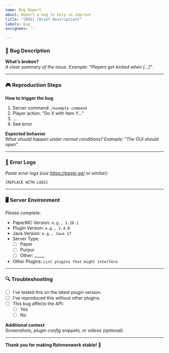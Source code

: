 ```yaml
---
name: Bug Report
about: Report a bug to help us improve
title: "[BUG] [Brief Description]"
labels: bug
assignees: ''

---
```


### 🐛 **Bug Description**
**What’s broken?**  
_A clear summary of the issue. Example: "Players get kicked when [...]"._

---

### 🎮 **Reproduction Steps**
**How to trigger the bug**  
1. Server command: `/example command`  
2. Player action: "Do X with item Y..."  
3. ...  
4. See error  

**Expected behavior**  
_What should happen under normal conditions? Example: "The GUI should open"._

---

### 📜 **Error Logs**
_Paste error logs (use https://paste.gg/ or similar):_  
```log
[REPLACE WITH LOGS]
```

---

### 🖥️ **Server Environment**
_Please complete:_  
- PaperMC Version: `e.g., 1.20.1`  
- Plugin Version: `e.g., 2.4.0`  
- Java Version: `e.g., Java 17`  
- Server Type:
  - [ ] Paper
  - [ ] Purpur
  - [ ] Other: _____  
- Other Plugins: `List plugins that might interfere`

---

### 🔍 **Troubleshooting**
- [ ] I’ve tested this on the latest plugin version.  
- [ ] I’ve reproduced this without other plugins.  
- [ ] This bug affects the API:
  - [ ] Yes
  - [ ] No  

**Additional context**  
_Screenshots, plugin config snippets, or videos (optional)._

---

**Thank you for making Rahmenwerk stable!** 🔧
